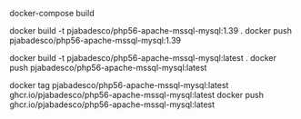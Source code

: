 docker-compose build

docker build -t pjabadesco/php56-apache-mssql-mysql:1.39 .
docker push pjabadesco/php56-apache-mssql-mysql:1.39

docker build -t pjabadesco/php56-apache-mssql-mysql:latest .
docker push pjabadesco/php56-apache-mssql-mysql:latest

docker tag pjabadesco/php56-apache-mssql-mysql:latest ghcr.io/pjabadesco/php56-apache-mssql-mysql:latest
docker push ghcr.io/pjabadesco/php56-apache-mssql-mysql:latest

